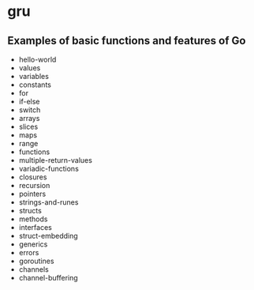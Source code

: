 # gru

## Examples of basic functions and features of Go

- hello-world
- values
- variables
- constants
- for
- if-else
- switch
- arrays
- slices
- maps
- range
- functions
- multiple-return-values
- variadic-functions
- closures
- recursion
- pointers
- strings-and-runes
- structs
- methods
- interfaces
- struct-embedding
- generics
- errors
- goroutines
- channels
- channel-buffering